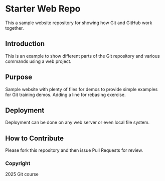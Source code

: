 # Starter Web Repo

This a sample website repository for showing how Git and GitHub work together.

## Introduction

This is an example to show different parts of the Git repository and various commands using a web project.

## Purpose

Sample website with plenty of files for demos to provide simple examples for Git training demos.
Adding a line for rebasing exercise.

## Deployment

Deployment can be done on any web server or even local file system.

## How to Contribute

Please fork this repository and then issue Pull Requests for review.

### Copyright

2025 Git course